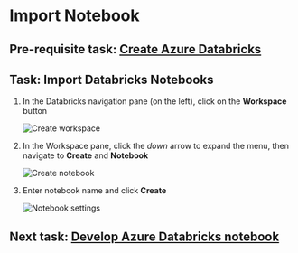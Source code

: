 # Import Notebook

## Pre-requisite task: [Create Azure Databricks](create-azure-databricks.md)

## Task: Import Databricks Notebooks
1. In the Databricks navigation pane (on the left), click on the **Workspace** button

    ![Create workspace](media/workspace/1.png)

1. In the Workspace pane, click the *down* arrow to expand the menu, then navigate to **Create** and **Notebook**

    ![Create notebook](media/workspace/2.png)

1. Enter notebook name and click **Create**

    ![Notebook settings](media/workspace/3.png)

## Next task: [Develop Azure Databricks notebook](develop-databricks-notebook.md)
